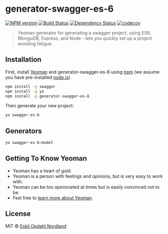 # generator-swagger-es-6
[![NPM version][npm-image]][npm-url] [![Build Status][travis-image]][travis-url] [![Dependency Status][daviddm-image]][daviddm-url] [![codecov][codecov-image]][codecov-url]
> Yeoman generator for generating a swagger project, using ES6, MongoDB, Express, and Node - lets you quickly set up a project avoiding fatigue.

## Installation

First, install [Yeoman](http://yeoman.io) and generator-swagger-es-6 using [npm](https://www.npmjs.com/) (we assume you have pre-installed [node.js](https://nodejs.org/)).

```bash
npm install -g swagger
npm install -g yo
npm install -g generator-swagger-es-6
```

Then generate your new project:

```bash
yo swagger-es-6
```

## Generators
```bash
yo swagger-es-6:model
```

## Getting To Know Yeoman

 * Yeoman has a heart of gold.
 * Yeoman is a person with feelings and opinions, but is very easy to work with.
 * Yeoman can be too opinionated at times but is easily convinced not to be.
 * Feel free to [learn more about Yeoman](http://yeoman.io/).

## License

MIT © [Eskil Opdahl Nordland]()


[npm-image]: https://badge.fury.io/js/generator-swagger-es-6.svg
[npm-url]: https://npmjs.org/package/generator-swagger-es-6
[travis-image]: https://travis-ci.org/Eskalol/generator-swagger-es-6.svg?branch=master
[travis-url]: https://travis-ci.org/Eskalol/generator-swagger-es-6
[daviddm-image]: https://david-dm.org/Eskalol/generator-swagger-es-6.svg?theme=shields.io
[daviddm-url]: https://david-dm.org/Eskalol/generator-swagger-es-6
[codecov-url]: https://codecov.io/gh/Eskalol/generator-swagger-es-6
[codecov-image]: https://codecov.io/gh/Eskalol/generator-swagger-es-6/branch/master/graph/badge.svg
